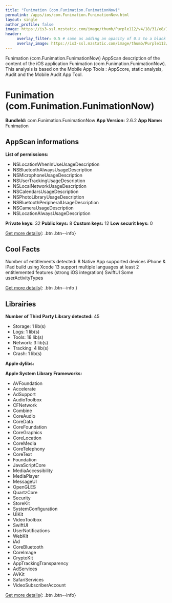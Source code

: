 ```yaml
---
title: "Funimation (com.Funimation.FunimationNow)"
permalink: /apps/ios/com.Funimation.FunimationNow.html
layout: single
author_profile: false
image: https://is3-ssl.mzstatic.com/image/thumb/Purple112/v4/18/31/e8/1831e894-b9ce-5dc5-6a2b-45890b2939db/AppIcon-0-1x_U007emarketing-0-10-0-85-220.jpeg/512x512bb.jpg
header: 
     overlay_filter: 0.5 # same as adding an opacity of 0.5 to a black background
     overlay_image: https://is3-ssl.mzstatic.com/image/thumb/Purple112/v4/18/31/e8/1831e894-b9ce-5dc5-6a2b-45890b2939db/AppIcon-0-1x_U007emarketing-0-10-0-85-220.jpeg/512x512bb.jpg
---
```

Funimation (com.Funimation.FunimationNow) AppScan description of the content of the iOS application Funimation (com.Funimation.FunimationNow). This analysis is based on the Mobile App Tools : AppScore, static analysis, Audit and the Mobile Audit App Tool.

# Funimation (com.Funimation.FunimationNow)

**BundleId:** com.Funimation.FunimationNow
**App Version:** 2.6.2
**App Name:** Funimation


## AppScan informations 

**List of permissions:** 
- NSLocationWhenInUseUsageDescription
- NSBluetoothAlwaysUsageDescription
- NSMicrophoneUsageDescription
- NSUserTrackingUsageDescription
- NSLocalNetworkUsageDescription
- NSCalendarsUsageDescription
- NSPhotoLibraryUsageDescription
- NSBluetoothPeripheralUsageDescription
- NSCameraUsageDescription
- NSLocationAlwaysUsageDescription
  
  
**Private keys:** 32
**Public keys:** 8
**Custom keys:** 12
**Low securit keys:** 0
  
[Get more details](/pricing.html){: .btn .btn--info}

## Cool Facts

Number of entitlements detected: 8
Native App
supported devices iPhone & iPad
build using Xcode 13
support multiple languages
at least 2 entitlemented features (strong iOS integration)
SwiftUI
Some userActivityTypes
  
[Get more details](/pricing.html){: .btn .btn--info }

## Librairies 
**Number of Third Party Library detected:** 45
- Storage: 1 lib(s)
- Logs: 1 lib(s)
- Tools: 18 lib(s)
- Network: 3 lib(s)
- Tracking: 4 lib(s)
- Crash: 1 lib(s)


**Apple dylibs:**


**Apple System Library Frameworks:**
- AVFoundation
- Accelerate
- AdSupport
- AudioToolbox
- CFNetwork
- Combine
- CoreAudio
- CoreData
- CoreFoundation
- CoreGraphics
- CoreLocation
- CoreMedia
- CoreTelephony
- CoreText
- Foundation
- JavaScriptCore
- MediaAccessibility
- MediaPlayer
- MessageUI
- OpenGLES
- QuartzCore
- Security
- StoreKit
- SystemConfiguration
- UIKit
- VideoToolbox
- SwiftUI
- UserNotifications
- WebKit
- iAd
- CoreBluetooth
- CoreImage
- CryptoKit
- AppTrackingTransparency
- AdServices
- AVKit
- SafariServices
- VideoSubscriberAccount


  
[Get more details](/pricing.html){: .btn .btn--info}


